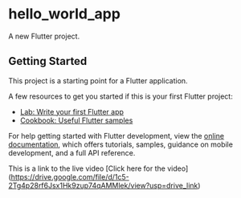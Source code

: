 # hello_world_app

A new Flutter project.

## Getting Started

This project is a starting point for a Flutter application.

A few resources to get you started if this is your first Flutter project:

- [Lab: Write your first Flutter app](https://docs.flutter.dev/get-started/codelab)
- [Cookbook: Useful Flutter samples](https://docs.flutter.dev/cookbook)

For help getting started with Flutter development, view the
[online documentation](https://docs.flutter.dev/), which offers tutorials,
samples, guidance on mobile development, and a full API reference.


This is a link to the live video [Click here for the video] (https://drive.google.com/file/d/1c5-2Tg4p28rf6Jsx1Hk9zup74qAMMlek/view?usp=drive_link)
